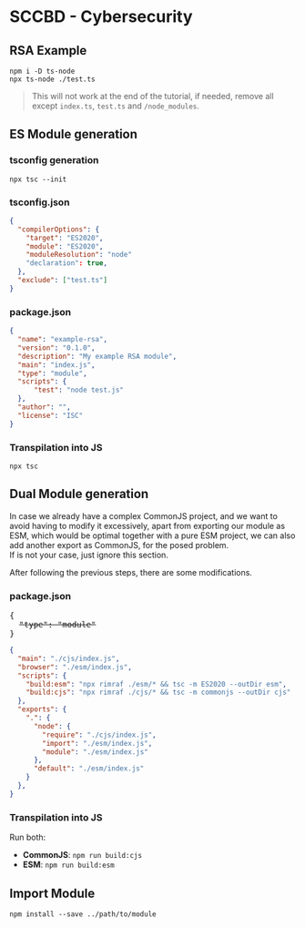 # SCCBD - Cybersecurity

## RSA Example   
`npm i -D ts-node`  
`npx ts-node ./test.ts` 
> This will not work at the end of the tutorial, if needed, remove all except `index.ts`, `test.ts` and `/node_modules`.  

## ES Module generation  
### tsconfig generation
`npx tsc --init`  

### tsconfig.json
```json
{
  "compilerOptions": {
    "target": "ES2020",
    "module": "ES2020",
    "moduleResolution": "node"
    "declaration": true,
  },
  "exclude": ["test.ts"]
}
```

### package.json  
```json
{
  "name": "example-rsa",
  "version": "0.1.0",
  "description": "My example RSA module",
  "main": "index.js",
  "type": "module",
  "scripts": {
      "test": "node test.js"
  },
  "author": "",
  "license": "ISC"
}
```

### Transpilation into JS
`npx tsc`  

## Dual Module generation 
In case we already have a complex CommonJS project, and we want to avoid having to modify it excessively, apart from exporting our module as ESM, which would be optimal together with a pure ESM project, we can also add another export as CommonJS, for the posed problem.  
If is not your case, just ignore this section.   

After following the previous steps, there are some modifications.  

### package.json  
<pre>
{
  <del>"type": "module"</del>
}
</pre>

```json
{
  "main": "./cjs/index.js",
  "browser": "./esm/index.js",
  "scripts": {
    "build:esm": "npx rimraf ./esm/* && tsc -m ES2020 --outDir esm",
    "build:cjs": "npx rimraf ./cjs/* && tsc -m commonjs --outDir cjs"
  },
  "exports": {
    ".": {
      "node": {
        "require": "./cjs/index.js",
        "import": "./esm/index.js",
        "module": "./esm/index.js"
      },
      "default": "./esm/index.js"
    }
  },
}
```
### Transpilation into JS
Run both:  
- **CommonJS**: `npm run build:cjs`  
- **ESM**: `npm run build:esm`  

## Import Module
`npm install --save ../path/to/module`  